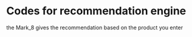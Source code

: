 # Codes for recommendation engine
the Mark_8 gives the recommendation based on the product you enter
